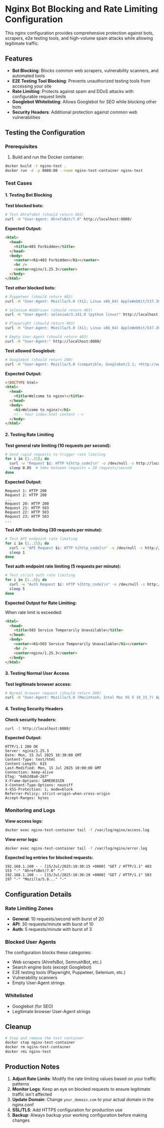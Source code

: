 # Nginx Bot Blocking and Rate Limiting Configuration

This nginx configuration provides comprehensive protection against bots, scrapers, e2e testing tools, and high-volume spam attacks while allowing legitimate traffic.

## Features

- **Bot Blocking**: Blocks common web scrapers, vulnerability scanners, and automated tools
- **E2E Testing Tool Blocking**: Prevents unauthorized testing tools from accessing your site
- **Rate Limiting**: Protects against spam and DDoS attacks with configurable request limits
- **Googlebot Whitelisting**: Allows Googlebot for SEO while blocking other bots
- **Security Headers**: Additional protection against common web vulnerabilities

## Testing the Configuration

### Prerequisites

1. Build and run the Docker container:

```bash
docker build -t nginx-test .
docker run -d -p 8080:80 --name nginx-test-container nginx-test
```

### Test Cases

#### 1. Testing Bot Blocking

**Test blocked bots:**

```bash
# Test AhrefsBot (should return 403)
curl -H "User-Agent: AhrefsBot/7.0" http://localhost:8080/
```

**Expected Output:**

```html
<html>
  <head>
    <title>403 Forbidden</title>
  </head>
  <body>
    <center><h1>403 Forbidden</h1></center>
    <hr />
    <center>nginx/1.25.3</center>
  </body>
</html>
```

**Test other blocked bots:**

```bash
# Puppeteer (should return 403)
curl -H "User-Agent: Mozilla/5.0 (X11; Linux x86_64) AppleWebKit/537.36 (KHTML, like Gecko) HeadlessChrome/91.0.4472.114 Safari/537.36 Puppeteer" http://localhost:8080/

# Selenium WebDriver (should return 403)
curl -H "User-Agent: selenium/3.141.0 (python linux)" http://localhost:8080/

# Playwright (should return 403)
curl -H "User-Agent: Mozilla/5.0 (X11; Linux x86_64) AppleWebKit/537.36 (KHTML, like Gecko) Chrome/91.0.4472.114 Safari/537.36 Playwright" http://localhost:8080/

# Empty User-Agent (should return 403)
curl -H "User-Agent:" http://localhost:8080/
```

**Test allowed Googlebot:**

```bash
# Googlebot (should return 200)
curl -H "User-Agent: Mozilla/5.0 (compatible; Googlebot/2.1; +http://www.google.com/bot.html)" http://localhost:8080/
```

**Expected Output:**

```html
<!DOCTYPE html>
<html>
  <head>
    <title>Welcome to nginx!</title>
  </head>
  <body>
    <h1>Welcome to nginx!</h1>
    <!-- Your index.html content -->
  </body>
</html>
```

#### 2. Testing Rate Limiting

**Test general rate limiting (10 requests per second):**

```bash
# Send rapid requests to trigger rate limiting
for i in {1..25}; do
  curl -w "Request $i: HTTP %{http_code}\n" -o /dev/null -s http://localhost:8080/
  sleep 0.05  # 50ms between requests = 20 requests/second
done
```

**Expected Output:**

```text
Request 1: HTTP 200
Request 2: HTTP 200
...
Request 20: HTTP 200
Request 21: HTTP 503
Request 22: HTTP 503
Request 23: HTTP 503
...
```

**Test API rate limiting (30 requests per minute):**

```bash
# Test API endpoint rate limiting
for i in {1..15}; do
  curl -w "API Request $i: HTTP %{http_code}\n" -o /dev/null -s http://localhost:8080/api/test
  sleep 1
done
```

**Test auth endpoint rate limiting (5 requests per minute):**

```bash
# Test strict auth rate limiting
for i in {1..8}; do
  curl -w "Auth Request $i: HTTP %{http_code}\n" -o /dev/null -s http://localhost:8080/login
  sleep 5
done
```

**Expected Output for Rate Limiting:**

When rate limit is exceeded:

```html
<html>
  <head>
    <title>503 Service Temporarily Unavailable</title>
  </head>
  <body>
    <center><h1>503 Service Temporarily Unavailable</h1></center>
    <hr />
    <center>nginx/1.25.3</center>
  </body>
</html>
```

#### 3. Testing Normal User Access

**Test legitimate browser access:**

```bash
# Normal browser request (should return 200)
curl -H "User-Agent: Mozilla/5.0 (Macintosh; Intel Mac OS X 10_15_7) AppleWebKit/537.36 (KHTML, like Gecko) Chrome/91.0.4472.114 Safari/537.36" http://localhost:8080/
```

#### 4. Testing Security Headers

**Check security headers:**

```bash
curl -I http://localhost:8080/
```

**Expected Output:**

```http
HTTP/1.1 200 OK
Server: nginx/1.25.3
Date: Mon, 15 Jul 2025 10:30:00 GMT
Content-Type: text/html
Content-Length: 615
Last-Modified: Mon, 15 Jul 2025 10:00:00 GMT
Connection: keep-alive
ETag: "64b2d8a0-267"
X-Frame-Options: SAMEORIGIN
X-Content-Type-Options: nosniff
X-XSS-Protection: 1; mode=block
Referrer-Policy: strict-origin-when-cross-origin
Accept-Ranges: bytes
```

### Monitoring and Logs

**View access logs:**

```bash
docker exec nginx-test-container tail -f /var/log/nginx/access.log
```

**View error logs:**

```bash
docker exec nginx-test-container tail -f /var/log/nginx/error.log
```

**Expected log entries for blocked requests:**

```text
192.168.1.100 - - [15/Jul/2025:10:30:15 +0000] "GET / HTTP/1.1" 403 153 "-" "AhrefsBot/7.0" "-"
192.168.1.100 - - [15/Jul/2025:10:30:20 +0000] "GET / HTTP/1.1" 503 197 "-" "Mozilla/5.0..." "-"
```

## Configuration Details

### Rate Limiting Zones

- **General**: 10 requests/second with burst of 20
- **API**: 30 requests/minute with burst of 10
- **Auth**: 5 requests/minute with burst of 3

### Blocked User Agents

The configuration blocks these categories:

- Web scrapers (AhrefsBot, SemrushBot, etc.)
- Search engine bots (except Googlebot)
- E2E testing tools (Playwright, Puppeteer, Selenium, etc.)
- Vulnerability scanners
- Empty User-Agent strings

### Whitelisted

- Googlebot (for SEO)
- Legitimate browser User-Agent strings

## Cleanup

```bash
# Stop and remove the test container
docker stop nginx-test-container
docker rm nginx-test-container
docker rmi nginx-test
```

## Production Notes

1. **Adjust Rate Limits**: Modify the rate limiting values based on your traffic patterns
2. **Monitor Logs**: Keep an eye on blocked requests to ensure legitimate traffic isn't affected
3. **Update Domain**: Change `your_domain.com` to your actual domain in the nginx.conf
4. **SSL/TLS**: Add HTTPS configuration for production use
5. **Backup**: Always backup your working configuration before making changes
